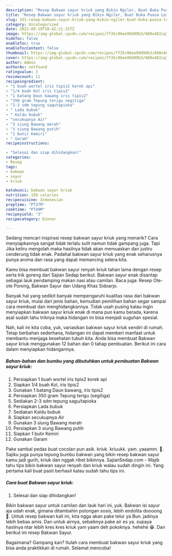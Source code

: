 ```yaml
---
description: "Resep Bakwan sayur kriuk yang Bikin Ngiler, Buat Buka Puasa Lezat Sekali"
title: "Resep Bakwan sayur kriuk yang Bikin Ngiler, Buat Buka Puasa Lezat Sekali"
slug: 331-resep-bakwan-sayur-kriuk-yang-bikin-ngiler-buat-buka-puasa-lezat-sekali
category: Uncategorized
date: 2022-09-19T10:42:21.157Z
image: https://img-global.cpcdn.com/recipes/ff35c06ee99d99b3/680x482cq70/bakwan-sayur-kriuk-foto-resep-utama.jpg
hideToc: false
enableToc: true
enableTocContent: false
thumbnail: https://img-global.cpcdn.com/recipes/ff35c06ee99d99b3/680x482cq70/bakwan-sayur-kriuk-foto-resep-utama.jpg
cover: https://img-global.cpcdn.com/recipes/ff35c06ee99d99b3/680x482cq70/bakwan-sayur-kriuk-foto-resep-utama.jpg
author: Admin
authorAv: notfound
ratingvalue: 3
reviewcount: 11
recipeingredient:
- "1 buah wortel iris tipis2 korek api"
- "1/4 buah Kol iris tipis2"
- "1 batang Daun bawang iris tipis2"
- "350 gram Tepung terigu segitiga"
- "2-3 sdm tepung sagutapioka"
- " Lada bubuk"
- " Kaldu bubuk"
- "secukupnya Air"
- "3 siung Bawang merah"
- "3 siung Bawang putih"
- "1 butir Kemiri"
- " Garam"
recipeinstructions:

- "Selesai dan siap dihidangkan!"
categories:
- Resep
tags:
- bakwan
- sayur
- kriuk

katakunci: bakwan sayur kriuk 
nutrition: 159 calories
recipecuisine: Indonesian
preptime: "PT37M"
cooktime: "PT49M"
recipeyield: "3"
recipecategory: Dinner

---
```



Sedang mencari inspirasi resep bakwan sayur kriuk yang menarik? Cara menyiapkannya sangat tidak terlalu sulit namun tidak gampang juga. Tapi Jika keliru mengolah maka hasilnya tidak akan memuaskan dan justru cenderung tidak enak. Padahal bakwan sayur kriuk yang enak seharusnya punya aroma dan rasa yang dapat memancing selera kita.


Kamu bisa membuat bakwan sayur renyah kriuk tahan lama dengan resep serta trik goreng dari Sajian Sedap berikut. Bakwan sayur enak disantap sebagai lauk pendamping makan nasi atau camilan. Baca juga: Resep Ote-ote Porong, Bakwan Sayur dan Udang Khas Sidoarjo.

Banyak hal yang sedikit banyak mempengaruhi kualitas rasa dari bakwan sayur kriuk, mulai dari jenis bahan, kemudian pemilihan bahan segar sampai cara membuat dan menghidangkannya. Tidak usah pusing kalau ingin menyiapkan bakwan sayur kriuk enak di mana pun kamu berada, karena asal sudah tahu triknya maka hidangan ini bisa menjadi suguhan spesial.


Nah, kali ini kita coba, yuk, variasikan bakwan sayur kriuk sendiri di rumah. Tetap berbahan sederhana, hidangan ini dapat memberi manfaat untuk membantu menjaga kesehatan tubuh kita. Anda bisa membuat Bakwan sayur kriuk menggunakan 12 bahan dan 0 tahap pembuatan. Berikut ini cara dalam menyiapkan hidangannya.

<!--inarticleads1-->

##### Bahan-bahan dan bumbu yang dibutuhkan untuk pembuatan Bakwan sayur kriuk:

1. Persiapkan 1 buah wortel iris tipis2 korek api
1. Siapkan 1/4 buah Kol, iris tipis2
1. Gunakan 1 batang Daun bawang, iris tipis2
1. Persiapkan 350 gram Tepung terigu (segitiga)
1. Sediakan 2-3 sdm tepung sagu/tapioka
1. Persiapkan  Lada bubuk
1. Sediakan  Kaldu bubuk
1. Siapkan secukupnya Air
1. Gunakan 3 siung Bawang merah
1. Persiapkan 3 siung Bawang putih
1. Siapkan 1 butir Kemiri
1. Gunakan  Garam


Pake sambal pedas buat cocolan pun asik. kriuk. kriuukk. yam. yaaamm. 🤤. Sajiku juga punya tepung bumbu bakwan yang bikin resep bakwan sayur kamu jadi gurih, kriuk dan nggak ribet bikinnya. SajianSedap.com - Wajib tahu tips bikin bakwan sayur renyah dan kriuk walau sudah dingin ini. Yang pertama kali buat pasti berhasil kalau sudah tahu tips ini. 

<!--inarticleads2-->

##### Cara buat Bakwan sayur kriuk:


1. Selesai dan siap dihidangkan!

Bikin bakwan sayur untuk camilan dan lauk hari ini, yuk. Bakwan isi sayur aja udah enak, gimana ditambahin potongan sosis, lebih endolita doooong 🤤. Untuk resep bakwan kali ini, kita ngga akan pake telur ya Bun. jadinya lebih bebas amis. Dan untuk airnya, sebaiknya pake air es ya. supaya hasilnya ntar lebih kres kres kriuk yam yaam deh pokoknya. hehehe 😁. Dan berikut ini resep Bakwan Sayur. 

Bagaimana? Gampang kan? Itulah cara membuat bakwan sayur kriuk yang bisa anda praktikkan di rumah. Selamat mencoba!
